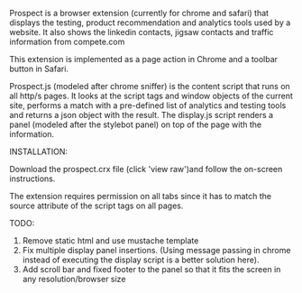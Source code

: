 Prospect is a browser extension (currently for chrome and safari) that displays the testing, product recommendation and analytics tools used by a website. It also shows the linkedin contacts, jigsaw contacts and traffic information from compete.com

This extension is implemented as a page action in Chrome and a toolbar button in Safari.

Prospect.js (modeled after chrome sniffer) is the content script that runs on all http/s pages.
It looks at the script tags and window objects of the current site, performs a match with a pre-defined list of analytics and testing tools and returns a json object with the result. The display.js script renders a panel (modeled after the stylebot panel) on top of the page with the information.

INSTALLATION:

Download the prospect.crx file (click 'view raw')and follow the on-screen instructions.

The extension requires permission on all tabs since it has to match the source attribute of the script tags on all pages.

TODO:

1. Remove static html and use mustache template
2. Fix multiple display panel insertions. (Using message passing in chrome instead of executing the display script is a better solution here).
3. Add scroll bar and fixed footer to the panel so that it fits the screen in any resolution/browser size

